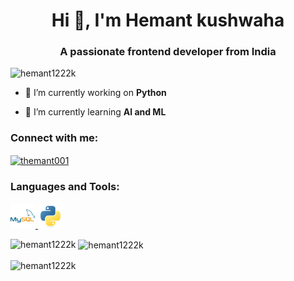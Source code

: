 <h1 align="center">Hi 👋, I'm Hemant kushwaha</h1>
<h3 align="center">A passionate frontend developer from India</h3>

<p align="left"> <img src="https://komarev.com/ghpvc/?username=hemant1222k&label=Profile%20views&color=0e75b6&style=flat" alt="hemant1222k" /> </p>

- 🔭 I’m currently working on **Python**

- 🌱 I’m currently learning **Al and ML**

<h3 align="left">Connect with me:</h3>
<p align="left">
<a href="https://instagram.com/themant001" target="blank"><img align="center" src="https://raw.githubusercontent.com/rahuldkjain/github-profile-readme-generator/master/src/images/icons/Social/instagram.svg" alt="themant001" height="30" width="40" /></a>
</p>

<h3 align="left">Languages and Tools:</h3>
<p align="left"> <a href="https://www.mysql.com/" target="_blank" rel="noreferrer"> <img src="https://raw.githubusercontent.com/devicons/devicon/master/icons/mysql/mysql-original-wordmark.svg" alt="mysql" width="40" height="40"/> </a> <a href="https://www.python.org" target="_blank" rel="noreferrer"> <img src="https://raw.githubusercontent.com/devicons/devicon/master/icons/python/python-original.svg" alt="python" width="40" height="40"/> </a> </p>

<p><img align="left" src="https://github-readme-stats.vercel.app/api/top-langs?username=hemant1222k&show_icons=true&locale=en&layout=compact" alt="hemant1222k" /></p>

<p>&nbsp;<img align="center" src="https://github-readme-stats.vercel.app/api?username=hemant1222k&show_icons=true&locale=en" alt="hemant1222k" /></p>

<p><img align="center" src="https://github-readme-streak-stats.herokuapp.com/?user=hemant1222k&" alt="hemant1222k" /></p>

